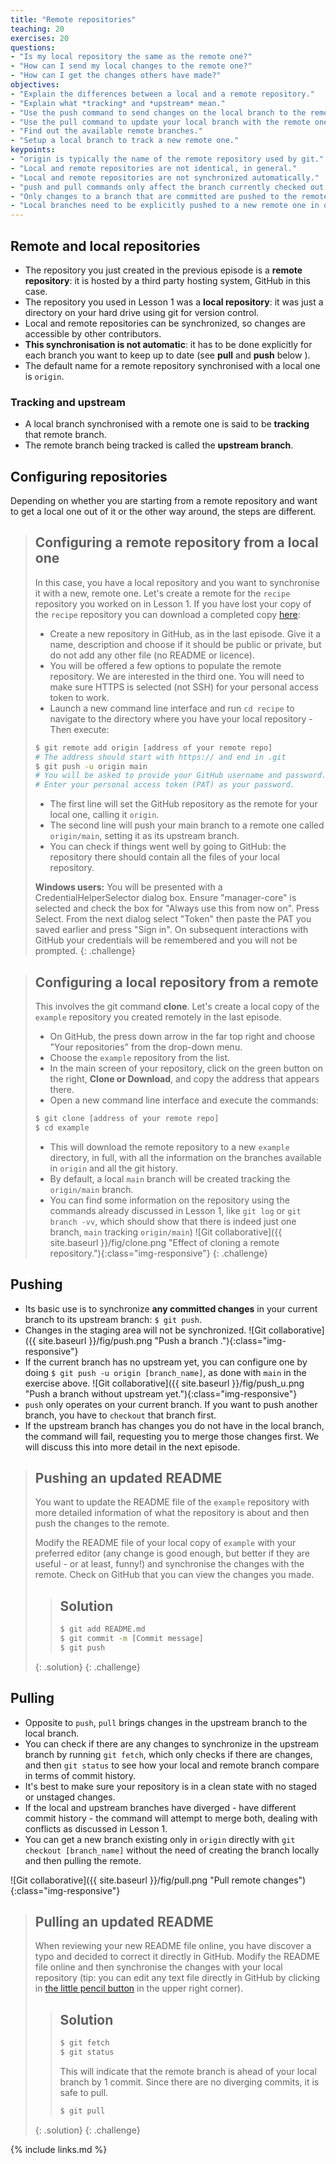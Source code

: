 ```yaml
---
title: "Remote repositories"
teaching: 20
exercises: 20
questions:
- "Is my local repository the same as the remote one?"
- "How can I send my local changes to the remote one?"
- "How can I get the changes others have made?"
objectives:
- "Explain the differences between a local and a remote repository."
- "Explain what *tracking* and *upstream* mean."
- "Use the push command to send changes on the local branch to the remote one."
- "Use the pull command to update your local branch with the remote one."
- "Find out the available remote branches."
- "Setup a local branch to track a new remote one."
keypoints:
- "origin is typically the name of the remote repository used by git."
- "Local and remote repositories are not identical, in general."
- "Local and remote repositories are not synchronized automatically."
- "push and pull commands only affect the branch currently checked out."
- "Only changes to a branch that are committed are pushed to the remote."
- "Local branches need to be explicitly pushed to a new remote one in order to share them."
---
```


## Remote and local repositories

- The repository you just created in the previous episode is a **remote
  repository**: it is hosted by a third party hosting system, GitHub in this
  case.
- The repository you used in Lesson 1 was a **local repository**: it was just a
  directory on your hard drive using git for version control.
- Local and remote repositories can be synchronized, so changes are accessible
  by other contributors.
- **This synchronisation is not automatic**: it has to be done explicitly for
  each branch you want to keep up to date (see **pull** and **push** below ).
- The default name for a remote repository synchronised with a local one is
  `origin`.

### Tracking and upstream

- A local branch synchronised with a remote one is said to be **tracking** that
  remote branch.
- The remote branch being tracked is called the **upstream branch**.

## Configuring repositories

Depending on whether you are starting from a remote repository and want to get a
local one out of it or the other way around, the steps are different.

> ## Configuring a remote repository from a local one
>
> In this case, you have a local repository and you want to synchronise it with
> a new, remote one. Let's create a remote for the `recipe` repository you
> worked on in Lesson 1. If you have lost your copy of the `recipe` repository
> you can download a completed copy [here](../code/recipe_complete.zip):
>
> - Create a new repository in GitHub, as in the last episode. Give it a name,
>   description and choose if it should be public or private, but do not add any
>   other file (no README or licence).
> - You will be offered a few options to populate the remote repository. We are
>   interested in the third one. You will need to make sure HTTPS is selected
>   (not SSH) for your personal access token to work.
> - Launch a new command line interface and run `cd recipe` to navigate to the
>   directory where you have your local repository - Then execute:
>
>```bash
>$ git remote add origin [address of your remote repo] 
># The address should start with https:// and end in .git 
>$ git push -u origin main
># You will be asked to provide your GitHub username and password.
># Enter your personal access token (PAT) as your password. 
>```
>- The first line will set the GitHub repository as the remote for your
> local one, calling it `origin`.
>- The second line will push your main branch to a remote one called
>  `origin/main`, setting it as its upstream branch.
> - You can check if things went well by going to GitHub: the repository there
>   should contain all the files of your local repository.
>
> **Windows users:** You will be presented with a CredentialHelperSelector dialog box. 
> Ensure "manager-core" is selected and check the box for "Always use this from now 
> on". Press Select. From the next dialog select "Token" then paste the PAT you saved 
> earlier and press "Sign in". On subsequent interactions with GitHub your credentials 
> will be remembered and you will not be prompted. 
{: .challenge}

> ## Configuring a local repository from a remote
> This involves the git command **clone**. Let's create a local copy of the
> `example` repository you created remotely in the last episode.
>
> - On GitHub, the press down arrow in the far top right and choose "Your
>   repositories" from the drop-down menu.
> - Choose the `example` repository from the list.
> - In the main screen of your repository, click on the green button on the
>   right, **Clone or Download**, and copy the address that appears there. 
> - Open a new command line interface and execute the commands:
>
> ```bash
> $ git clone [address of your remote repo]
> $ cd example
> ```
> - This will download the remote repository to a new `example` directory, in
>   full, with all the information on the branches available in `origin` and all
>   the git history.
> - By default, a local `main` branch will be created tracking the
>   `origin/main` branch.
> - You can find some information on the repository using the commands already
>   discussed in Lesson 1, like `git log` or `git branch -vv`, which should show
>   that there is indeed just
>   one branch, `main` tracking `origin/main`)
> ![Git collaborative]({{ site.baseurl }}/fig/clone.png "Effect of cloning a remote repository."){:class="img-responsive"}
{: .challenge}


## Pushing

- Its basic use is to synchronize **any committed changes** in your current
 branch to its upstream branch: `$ git push`.
- Changes in the staging area will not be synchronized.
![Git collaborative]({{ site.baseurl }}/fig/push.png "Push a branch
."){:class="img-responsive"}
- If the current branch has no upstream yet, you can configure one by doing 
`$ git push -u origin [branch_name]`, as done with `main` in the exercise
 above.
![Git collaborative]({{ site.baseurl }}/fig/push_u.png "Push a branch without
 upstream yet."){:class="img-responsive"}
- `push` only operates on your current branch. If you want to push another
 branch, you have to `checkout` that branch first.
- If the upstream branch has changes you do not have in the local branch, the
 command will fail, requesting you to merge those changes first. We will
  discuss this into more detail in the next episode.

> ## Pushing an updated README
> You want to update the README file of the `example` repository with more
> detailed information of what the repository is about and then push
> the changes to the remote.
>
> Modify the README file of your local copy of `example` with your preferred
> editor (any change is good enough, but better if they are useful - or at
> least, funny!) and synchronise the changes with the remote. Check on GitHub
> that you can view the changes you made.
>
> > ## Solution
> > ```bash
> > $ git add README.md
> > $ git commit -m [Commit message]
> > $ git push
> > ```
> {: .solution}
{: .challenge}

## Pulling

- Opposite to `push`, `pull` brings changes in the upstream branch to the local
 branch.
- You can check if there are any changes to synchronize in the upstream
 branch by running `git fetch`, which only checks if there are changes, and then
  `git status` to see how your local and remote branch compare in terms of
   commit history.
- It's best to make sure your repository is in a clean state with no staged or
  unstaged changes.
- If the local and upstream branches have diverged - have different
 commit history - the command will attempt to merge both, dealing with
  conflicts as discussed in Lesson 1.
- You can get a new branch existing only in `origin` directly with `git
 checkout [branch_name]` without the need of creating the branch locally and
  then pulling the remote. 

![Git collaborative]({{ site.baseurl }}/fig/pull.png "Pull remote changes")
{:class="img-responsive"}

> ## Pulling an updated README
> When reviewing your new README file online, you have discover a typo and
> decided to correct it directly in GitHub. Modify the README file online and
> then synchronise the changes with your local repository (tip: you can edit
> any text file directly in GitHub by clicking in [the little pencil button](https://help.github.com/en/github/managing-files-in-a-repository/editing-files-in-your-repository) 
> in the upper right corner).
>
> > ## Solution
> > ```bash
> > $ git fetch
> > $ git status
> > ```
> > This will indicate that the remote branch is ahead of your local branch
> by 1 commit. Since there are no diverging commits, it is safe to pull. 
> > ```bash
> > $ git pull
> > ```
> {: .solution}
{: .challenge}
  
{% include links.md %}
